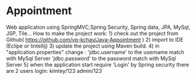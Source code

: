 # Appointment
Web application using SpringMVC,Spring Security, Spring data, JPA, MySql, JSP, Tile...
How to make the project work: 
	1) check out the project from Github( https://github.com/vp-kchav/Java-Appointment )
	2) import to IDE (Eclipe or Iintellij)
	3) update the project using Maven build.
	4) in "application.properties" change : 
			'jdbc.username' to the username match with MySql Server 
			'jdbc.password'  to the password match with MySql Server
 	5) when the application start require 'Login' by Spring security
 			there are 2 users login: 
 				kimtey/123
 				admin/123

